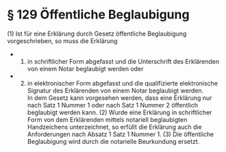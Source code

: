 # § 129 Öffentliche Beglaubigung
(1) Ist für eine Erklärung durch Gesetz öffentliche Beglaubigung vorgeschrieben, so muss die Erklärung
* 1. in schriftlicher Form abgefasst und die Unterschrift des Erklärenden von einem Notar beglaubigt werden oder
* 2. in elektronischer Form abgefasst und die qualifizierte elektronische Signatur des Erklärenden von einem Notar beglaubigt werden.  
In dem Gesetz kann vorgesehen werden, dass eine Erklärung nur nach Satz 1 Nummer 1 oder nach Satz 1 Nummer 2 öffentlich beglaubigt werden kann.
(2) Wurde eine Erklärung in schriftlicher Form von dem Erklärenden mittels notariell beglaubigten Handzeichens unterzeichnet, so erfüllt die Erklärung auch die Anforderungen nach Absatz 1 Satz 1 Nummer 1.
(3) Die öffentliche Beglaubigung wird durch die notarielle Beurkundung ersetzt.